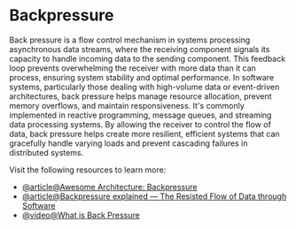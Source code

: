 # Backpressure

Back pressure is a flow control mechanism in systems processing asynchronous data streams, where the receiving component signals its capacity to handle incoming data to the sending component. This feedback loop prevents overwhelming the receiver with more data than it can process, ensuring system stability and optimal performance. In software systems, particularly those dealing with high-volume data or event-driven architectures, back pressure helps manage resource allocation, prevent memory overflows, and maintain responsiveness. It's commonly implemented in reactive programming, message queues, and streaming data processing systems. By allowing the receiver to control the flow of data, back pressure helps create more resilient, efficient systems that can gracefully handle varying loads and prevent cascading failures in distributed systems.

Visit the following resources to learn more:

- [@article@Awesome Architecture: Backpressure](https://awesome-architecture.com/back-pressure/)
- [@article@Backpressure explained — The Resisted Flow of Data through Software](https://medium.com/@jayphelps/backpressure-explained-the-flow-of-data-through-software-2350b3e77ce7)
- [@video@What is Back Pressure](https://www.youtube.com/watch?v=viTGm_cV7lE)

